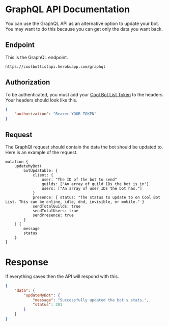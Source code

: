 # GraphQL API Documentation

You can use the GraphQL API as an alternative option to update your bot. You may want to do this because you can get only the data you want back.

## Endpoint

This is the GraphQL endpoint.

```
https://coolbotlistapi.herokuapp.com/graphql
```

## Authorization

To be authenticated, you must add your [Cool Bot List Token](https://coolbotlist.tk/token) to the headers. Your headers should look like this.

```json
{
    "authorization": "Bearer YOUR TOKEN"
}
```

## Request

The GraphQl request should contain the data the bot should be updated to. Here is an example of the request.

```gql
mutation {
    updateMyBot(
        botUpdatable: {
            client: {
                user: "The ID of the bot to send"
                guilds: ["An array of guild IDs the bot is in"]
                users: ["An array of user IDs the bot has."]
            }
            presence: { status: "The status to update to on Cool Bot List. This can be online, idle, dnd, invisible, or mobile." }
            sendTotalGuilds: true
            sendTotalUsers: true
            sendPresence: true
        }
    ) {
        message
        status
    }
}
```

# Response

If everything saves then the API will respond with this.

```json
{
    "data": {
        "updateMyBot": {
            "message": "Successfully updated the bot's stats.",
            "status": 201
        }
    }
}
```
